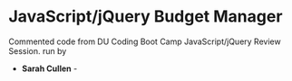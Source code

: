 # JavaScript/jQuery Budget Manager

Commented code from DU Coding Boot Camp JavaScript/jQuery Review Session.
run by

- **Sarah Cullen** -
